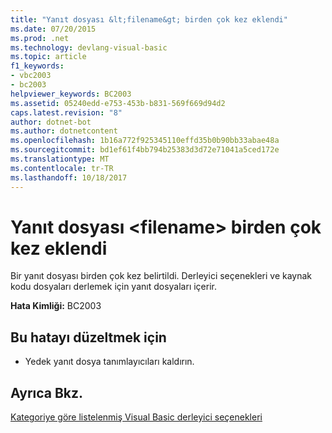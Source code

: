 ```yaml
---
title: "Yanıt dosyası &lt;filename&gt; birden çok kez eklendi"
ms.date: 07/20/2015
ms.prod: .net
ms.technology: devlang-visual-basic
ms.topic: article
f1_keywords:
- vbc2003
- bc2003
helpviewer_keywords: BC2003
ms.assetid: 05240edd-e753-453b-b831-569f669d94d2
caps.latest.revision: "8"
author: dotnet-bot
ms.author: dotnetcontent
ms.openlocfilehash: 1b16a772f925345110effd35b0b90bb33abae48a
ms.sourcegitcommit: bd1ef61f4bb794b25383d3d72e71041a5ced172e
ms.translationtype: MT
ms.contentlocale: tr-TR
ms.lasthandoff: 10/18/2017
---
```

# <a name="response-file-ltfilenamegt-included-multiple-times"></a>Yanıt dosyası &lt;filename&gt; birden çok kez eklendi
Bir yanıt dosyası birden çok kez belirtildi. Derleyici seçenekleri ve kaynak kodu dosyaları derlemek için yanıt dosyaları içerir.  
  
 **Hata Kimliği:** BC2003  
  
## <a name="to-correct-this-error"></a>Bu hatayı düzeltmek için  
  
-   Yedek yanıt dosya tanımlayıcıları kaldırın.  
  
## <a name="see-also"></a>Ayrıca Bkz.  
 [Kategoriye göre listelenmiş Visual Basic derleyici seçenekleri](../../visual-basic/reference/command-line-compiler/compiler-options-listed-by-category.md)
